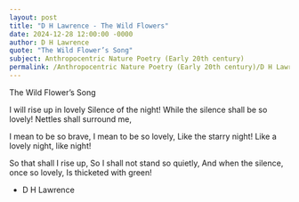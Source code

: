 ```yaml
---
layout: post
title: "D H Lawrence - The Wild Flowers"
date: 2024-12-28 12:00:00 -0000
author: D H Lawrence
quote: "The Wild Flower’s Song"
subject: Anthropocentric Nature Poetry (Early 20th century)
permalink: /Anthropocentric Nature Poetry (Early 20th century)/D H Lawrence/D H Lawrence - The Wild Flowers
---
```


The Wild Flower’s Song

I will rise up in lovely
  Silence of the night!
While the silence shall be so lovely!
  Nettles shall surround me,

I mean to be so brave,
  I mean to be so lovely,
Like the starry night!
  Like a lovely night, like night!

So that shall I rise up,
  So I shall not stand so quietly,
And when the silence, once so lovely,
  Is thicketed with green!

- D H Lawrence
